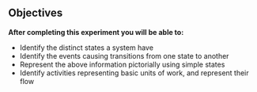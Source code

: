 ## Objectives

**After completing this experiment you will be able to:**

- Identify the distinct states a system have
- Identify the events causing transitions from one state to another
- Represent the above information pictorially using simple states
- Identify activities representing basic units of work, and represent their flow